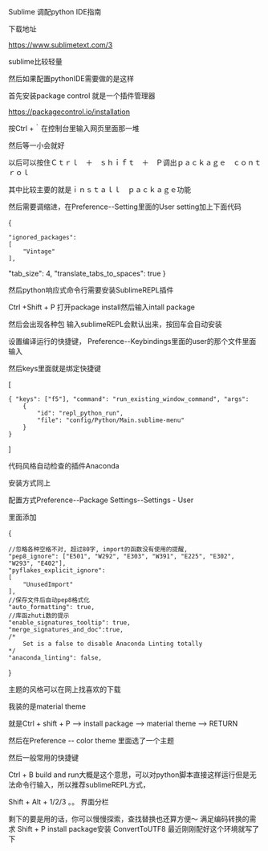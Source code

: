 Sublime 调配python IDE指南



下载地址

https://www.sublimetext.com/3

sublime比较轻量

然后如果配置pythonIDE需要做的是这样

首先安装package control 就是一个插件管理器

https://packagecontrol.io/installation

按Ctrl +｀在控制台里输入网页里面那一堆

然后等一小会就好

以后可以按住Ｃｔｒｌ　＋　ｓｈｉｆｔ　＋　Ｐ调出ｐａｃｋａｇｅ　ｃｏｎｔｒｏｌ

其中比较主要的就是ｉｎｓｔａｌｌ　ｐａｃｋａｇｅ功能



然后需要调缩进，在Preference--Setting里面的User setting加上下面代码

{

	
	"ignored_packages":
	[
		"Vintage"
	],

"tab_size": 4,
	"translate_tabs_to_spaces": true
}

然后python响应式命令行需要安装SublimeREPL插件

Ctrl +Shift + P 打开package install然后输入intall package

然后会出现各种包 输入sublimeREPL会默认出来，按回车会自动安装

设置编译运行的快捷键， Preference--Keybindings里面的user的那个文件里面输入

然后keys里面就是绑定快捷键

[

    { "keys": ["f5"], "command": "run_existing_window_command", "args":
        {
            "id": "repl_python_run",
            "file": "config/Python/Main.sublime-menu"
        }
    }
]

代码风格自动检查的插件Anaconda

安装方式同上

配置方式Preference--Package Settings--Settings - User

里面添加



{

    //忽略各种空格不对, 超过80字, import的函数没有使用的提醒,
    "pep8_ignore": ["E501", "W292", "E303", "W391", "E225", "E302", "W293", "E402"],
    "pyflakes_explicit_ignore":
    [
        "UnusedImport"
    ],
    //保存文件后自动pep8格式化
    "auto_formatting": true,
    //库函zhuti数的提示
    "enable_signatures_tooltip": true,
    "merge_signatures_and_doc":true,
    /*
        Set is a false to disable Anaconda Linting totally
    */
    "anaconda_linting": false,
}

主题的风格可以在网上找喜欢的下载

我装的是material theme

就是Ctrl + shift + P  --> install package --> material theme --> RETURN

然后在Preference -- color theme 里面选了一个主题



然后一般常用的快捷键

Ctrl + B build and run大概是这个意思，可以对python脚本直接这样运行但是无法命令行输入，所以推荐sublimeREPL方式，

Shift + Alt + 1/2/3 。。 界面分栏

剩下的要是用的话，你可以慢慢探索，查找替换也还算方便～
满足编码转换的需求
Shift + P  install package安装 ConvertToUTF8
最近刚刚配好这个环境就写了下

